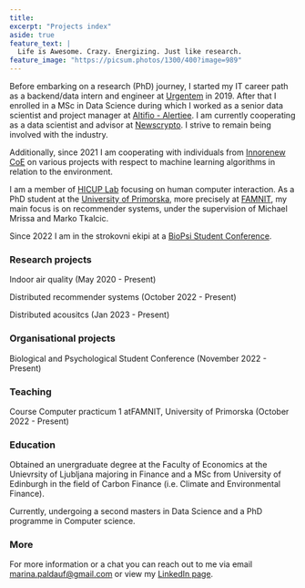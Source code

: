 ```yaml
---
title: 
excerpt: "Projects index"
aside: true
feature_text: |
  Life is Awesome. Crazy. Energizing. Just like research.
feature_image: "https://picsum.photos/1300/400?image=989"
---
```


Before embarking on a research (PhD) journey, I started my IT career path as a backend/data intern and engineer at [Urgentem](https://www.urgentem.net/) in 2019. After that I enrolled in a MSc in Data Science during which I worked as a senior data scientist and project manager at [Altifio - Alertiee](https://alertiee.io/). I am currently cooperating as a data scientist and advisor at [Newscrypto](https://newscrypto.io/). 
I strive to remain being involved with the industry.

Additionally, since 2021 I am cooperating with individuals from [Innorenew CoE](https://innorenew.eu/) on various projects with respect to machine learning algorithms in relation to the environment.


I am a member of [HICUP Lab](https://hicup.famnit.upr.si/) focusing on human computer interaction. As a PhD student at the [University of Primorska](https://www.upr.si/en), more precisely at [FAMNIT](https://www.famnit.upr.si/en), my main focus is on recommender systems, under the supervision of Michael Mrissa and Marko Tkalcic. 

Since 2022 I am in the strokovni ekipi at a [BioPsi Student Conference](https://bio-psi-konferenca.famnit.upr.si/en/).



### Research projects

Indoor air quality (May 2020 - Present) 

Distributed recommender systems (October 2022 - Present)

Distributed acousitcs (Jan 2023 -  Present)



### Organisational projects

Biological and Psychological Student Conference (November 2022 - Present)



### Teaching

Course Computer practicum 1 atFAMNIT, University of Primorska (October 2022 - Present)



### Education

Obtained an unergraduate degree at the Faculty of Economics at the Unievrsity of Ljubljana majoring in Finance 
and a MSc from University of Edinburgh in the field of Carbon Finance (i.e. Climate and Environmental Finance). 

Currently, undergoing a second masters in Data Science and a PhD programme in Computer science.



### More

For more information or a chat you can reach out to me via email marina.paldauf@gmail.com or view my [LinkedIn page](https://www.linkedin.com/in/marina-paldauf/).

